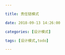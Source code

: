 ```yaml
---

title: 责任链模式

date: 2018-09-13 14:26:00

categories: [设计模式]

tags: [设计模式,todo]

---
```



<!--more-->

